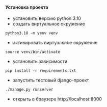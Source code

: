 #### Установка проекта

- установить версию python 3.10
- создать виртуальное окружение 
```shell script
python3.10 -m venv venv
```
- активировать виртуальное окружение
```shell script
source venv/bin/activate
```
- установить зависимости
```shell script
pip install -r requirements.txt
```
- запустить тестовый django-проект
```shell script
./manage.py runserver
```
- открыть в браузере http://localhost:8000 
